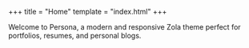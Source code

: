 +++
title = "Home"
template = "index.html"
+++

Welcome to Persona, a modern and responsive Zola theme perfect for portfolios, resumes, and personal blogs.
